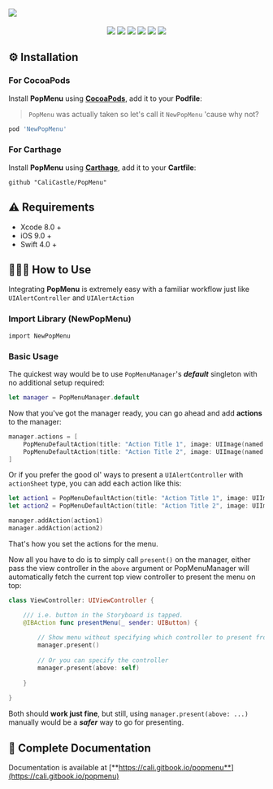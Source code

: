 
# ![](https://raw.githubusercontent.com/CaliCastle/PopMenu/master/.gitbook/assets/popmenu_banner.jpg)

<p align="center">
    <a href="https://swift.org"><img src="https://img.shields.io/badge/swift-4%2B-orange.svg"></a>
    <a href="https://cocoapods.org/pods/NewPopMenu"><img src="https://img.shields.io/cocoapods/v/NewPopMenu.svg"></a>
    <a href="https://cocoapods.org/pods/NewPopMenu"><img src="https://img.shields.io/badge/pod%20name-NewPopMenu-5ba36b.svg"></a>
    <a href="https://cocoapods.org/pods/NewPopMenu"><img src="https://img.shields.io/cocoapods/p/NewPopMenu.svg"></a>
    <a href="https://cocoapods.org/pods/NewPopMenu"><img src="https://img.shields.io/cocoapods/l/NewPopMenu.svg"></a>
    <a href="https://cali.gitbook.io/popmenu/"><img src="https://img.shields.io/badge/docs-PopMenu-B4666C.svg"></a>
</p>

## ⚙️ Installation

### For CocoaPods

Install **PopMenu** using [**CocoaPods**](https://cocoapods.org), add it to your **Podfile**:

> `PopMenu` was actually taken so let's call it `NewPopMenu` 'cause why not?

```ruby
pod 'NewPopMenu'
```

### For Carthage

Install **PopMenu** using [**Carthage**](https://github.com/Carthage/Carthage), add it to your **Cartfile**:

```text
github "CaliCastle/PopMenu"
```

## ⚠️ Requirements

* Xcode 8.0 +
* iOS 9.0 +
* Swift 4.0 +

## 👨🏻‍💻 How to Use

Integrating **PopMenu** is extremely easy with a familiar workflow just like `UIAlertController` and `UIAlertAction`

### Import Library \(NewPopMenu\)

```text
import NewPopMenu
```

### Basic Usage

The quickest way would be to use `PopMenuManager`'s _**default**_ singleton with no additional setup required:

```swift
let manager = PopMenuManager.default
```

Now that you've got the manager ready, you can go ahead and add **actions** to the manager:

```swift
manager.actions = [
    PopMenuDefaultAction(title: "Action Title 1", image: UIImage(named: "icon"),
    PopMenuDefaultAction(title: "Action Title 2", image: UIImage(named: "icon")
]
```

Or if you prefer the good ol' ways to present a `UIAlertController` with `actionSheet` type, you can add each action like this:

```swift
let action1 = PopMenuDefaultAction(title: "Action Title 1", image: UIImage(named: "icon")
let action2 = PopMenuDefaultAction(title: "Action Title 2", image: UIImage(named: "icon")

manager.addAction(action1)
manager.addAction(action2)
```

That's how you set the actions for the menu.

Now all you have to do is to simply call `present()` on the manager, either pass the view controller in the `above` argument or PopMenuManager will automatically fetch the current top view controller to present the menu on top:

```swift
class ViewController: UIViewController {

    /// i.e. button in the Storyboard is tapped.
    @IBAction func presentMenu(_ sender: UIButton) {
    
        // Show menu without specifying which controller to present from
        manager.present()
        
        // Or you can specify the controller
        manager.present(above: self)
        
    }  
     
}
```

Both should **work just fine**, but still, using `manager.present(above: ...)` manually would be a _**safer**_ way to go for presenting.

## 📗 Complete Documentation

Documentation is available at [**https://cali.gitbook.io/popmenu**](https://cali.gitbook.io/popmenu)

